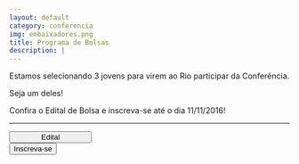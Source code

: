 ```yaml
---
layout: default
category: conferencia
img: embaixadores.png
title: Programa de Bolsas
description: |
---
```


Estamos selecionando 3 jovens para virem ao Rio participar da Conferência. 

Seja um deles! 

Confira o Edital de Bolsa e inscreva-se até o dia 11/11/2016!

___

<div class="row">
  <div class="col-md-6">
    <a href="material/edital.pdf" target="_blank">
      <button class="btn-inscr-b" style="width:148px">Edital</button>
    </a>
  </div>
  <div class="col-md-6">
    <a href="https://docs.google.com/forms/d/e/1FAIpQLSfI8fG3MAdV0bsfz_lAeYyaNUdFBfqFmtV4GrBK6bdp_vTl1w/viewform" target="_blank">
      <button class="btn-inscr-b">Inscreva-se</button>
    </a>
  </div>
</div>
